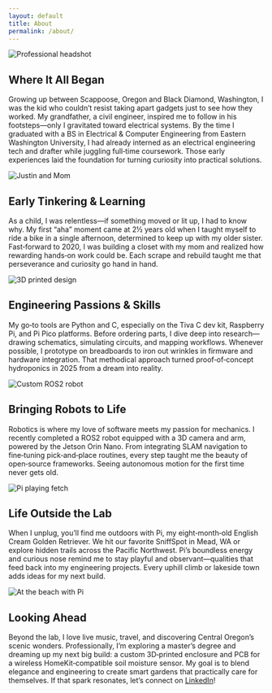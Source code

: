 ```yaml
---
layout: default
title: About
permalink: /about/
---
```


<section class="about-me container">

  <!-- 1. Origins & Education -->
  <div class="about-section">
    <div class="about-img">
      <img src="{{ '/assets/img/headshot.jpg' | relative_url }}" alt="Professional headshot">
    </div>
    <div class="about-text">
      <h2>Where It All Began</h2>
      <p>Growing up between Scappoose, Oregon and Black Diamond, Washington, I was the kid who couldn’t resist taking apart gadgets just to see how they worked. My grandfather, a civil engineer, inspired me to follow in his footsteps—only I gravitated toward electrical systems. By the time I graduated with a BS in Electrical & Computer Engineering from Eastern Washington University, I had already interned as an electrical engineering tech and drafter while juggling full‑time coursework. Those early experiences laid the foundation for turning curiosity into practical solutions.</p>
    </div>
  </div>

  <!-- 2. Childhood Curiosity & First “Aha” Moments -->
  <div class="about-section">
    <div class="about-img">
      <img src="{{ '/assets/img/me-with-mom.jpg' | relative_url }}" alt="Justin and Mom">
    </div>
    <div class="about-text">
      <h2>Early Tinkering & Learning</h2>
      <p>As a child, I was relentless—if something moved or lit up, I had to know why. My first “aha” moment came at 2½ years old when I taught myself to ride a bike in a single afternoon, determined to keep up with my older sister. Fast‑forward to 2020, I was building a closet with my mom and realized how rewarding hands‑on work could be. Each scrape and rebuild taught me that perseverance and curiosity go hand in hand.</p>
    </div>
  </div>

  <!-- 3. Academic & Technical Passions -->
  <div class="about-section">
    <div class="about-img">
      <img src="{{ '/assets/img/3d-printed-design.jpg' | relative_url }}" alt="3D printed design">
    </div>
    <div class="about-text">
      <h2>Engineering Passions & Skills</h2>
      <p>My go‑to tools are Python and C, especially on the Tiva C dev kit, Raspberry Pi, and Pi Pico platforms. Before ordering parts, I dive deep into research—drawing schematics, simulating circuits, and mapping workflows. Whenever possible, I prototype on breadboards to iron out wrinkles in firmware and hardware integration. That methodical approach turned proof‑of‑concept hydroponics in 2025 from a dream into reality.</p>
    </div>
  </div>

  <!-- 4. Robotics & Prototyping Milestones -->
  <div class="about-section">
    <div class="about-img">
      <img src="{{ '/assets/img/custom-robot.jpg' | relative_url }}" alt="Custom ROS2 robot">
    </div>
    <div class="about-text">
      <h2>Bringing Robots to Life</h2>
      <p>Robotics is where my love of software meets my passion for mechanics. I recently completed a ROS2 robot equipped with a 3D camera and arm, powered by the Jetson Orin Nano. From integrating SLAM navigation to fine‑tuning pick‑and‑place routines, every step taught me the beauty of open‑source frameworks. Seeing autonomous motion for the first time never gets old.</p>
    </div>
  </div>

  <!-- 5. Adventures with Pi -->
  <div class="about-section">
    <div class="about-img">
      <img src="{{ '/assets/img/pi-fetch.jpg' | relative_url }}" alt="Pi playing fetch">
    </div>
    <div class="about-text">
      <h2>Life Outside the Lab</h2>
      <p>When I unplug, you’ll find me outdoors with Pi, my eight‑month‑old English Cream Golden Retriever. We hit our favorite SniffSpot in Mead, WA or explore hidden trails across the Pacific Northwest. Pi’s boundless energy and curious nose remind me to stay playful and observant—qualities that feed back into my engineering projects. Every uphill climb or lakeside town adds ideas for my next build.</p>
    </div>
  </div>

  <!-- 6. Travels & Future Vision -->
  <div class="about-section">
    <div class="about-img">
      <img src="{{ '/assets/img/pi-beach.jpg' | relative_url }}" alt="At the beach with Pi">
    </div>
    <div class="about-text">
      <h2>Looking Ahead</h2>
      <p>Beyond the lab, I love live music, travel, and discovering Central Oregon’s scenic wonders. Professionally, I’m exploring a master’s degree and dreaming up my next big build: a custom 3D‑printed enclosure and PCB for a wireless HomeKit‑compatible soil moisture sensor. My goal is to blend elegance and engineering to create smart gardens that practically care for themselves. If that spark resonates, let’s connect on <a href="https://www.linkedin.com/in/yourprofile" target="_blank">LinkedIn</a>!</p>
    </div>
  </div>

</section>
